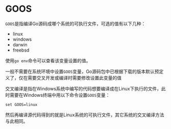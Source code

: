 # GOOS
`GOOS`是指编译Go源码成哪个系统的可执行文件，可选的值有以下几种：
* linux
* windows
* darwin
* freebsd

使用`go env`命令可以查看该变量设置的值。

一般不需要在系统环境中设置`GOOS`变量，Go源码包中已根据下载的版本默认预定义了，仅在需要交叉开发或编译时需要修改设置此变量的值

交叉编译是指在Windows系统中编写的代码想要编译成在Linux下执行的文件，此时需要在Windows终端中用以下命令设置`GOOS`变量：

`set GOOS=linux`

然后再编译源代码得到的就是Linux系统的可执行文件，其它系统的交叉编译方法与此相同。